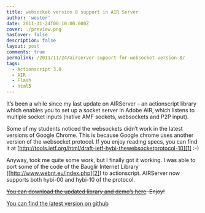 ```yaml
---
title: websocket version 8 support in AIR Server
author: 'wouter'
date: 2011-11-24T00:10:00.000Z
cover: ./preview.png
hasCover: false
description: false
layout: post
comments: true
permalink: /2011/11/24/airserver-support-for-websocket-version-8/
tags:
  - Actionscript 3.0
  - AIR
  - Flash
  - html5
---
```

It’s been a while since my last update on AIRServer – an actionscript library which enables you to set up a socket server in Adobe AIR, which listens to multiple socket inputs (native AMF sockets, websockets and P2P input).

Some of my students noticed the websockets didn’t work in the latest versions of Google Chrome. This is because Google chrome uses another version of the websocket protocol. If you enjoy reading specs, you can find it at [http://tools.ietf.org/html/draft-ietf-hybi-thewebsocketprotocol-10][1] :-)

Anyway, took me quite some work, but I finally got it working. I was able to port some of the code of the Bauglir Internet Library ([http://www.webnt.eu/index.php][2]) to actionscript. AIRServer now supports both hybi-00 and hybi-10 of the protocol.

<del datetime="2011-12-15T09:39:34+00:00">[You can download the updated library and demo’s here][1]. Enjoy!</del>

[You can find the latest version on github][2]

[1]: http://tools.ietf.org/html/draft-ietf-hybi-thewebsocketprotocol-10 	"Spec"
[2]: http://www.webnt.eu/index.php 											"Bauglir Internet Library"
[3]: http://labs.aboutme.be/airserver/airserver-0.3.zip 					"Updated library"
[4]: https://github.com/wouterverweirder/AIR-Server 						"Sources on Github"